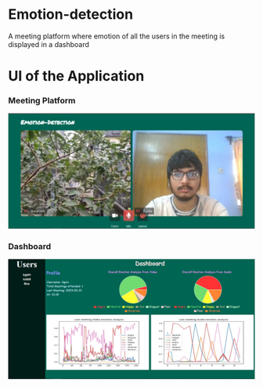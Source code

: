 # Emotion-detection
A meeting platform where emotion of all the users in the meeting is displayed in a dashboard

# UI of the Application
### Meeting Platform
<img src="Screenshots/Platform.jpeg"></img>

### Dashboard
<img src="Screenshots/Dashboard.jpeg"></img>
